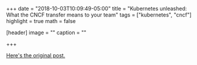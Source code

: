 +++
date = "2018-10-03T10:09:49-05:00"
title = "Kubernetes unleashed: What the CNCF transfer means to your team"
tags = ["kubernetes", "cncf"]
highlight = true
math = false

[header]
  image = ""
  caption = ""

+++

[Here's the original post.](https://techbeacon.com/kubernetes-unleashed-what-transfer-cncf-means-your-cloud-team)
